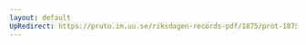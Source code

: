 ```yaml
---
layout: default
UpRedirect: https://pruto.im.uu.se/riksdagen-records-pdf/1875/prot-1875--ak--055/prot-1875--ak--055_073.pdf
---
```

